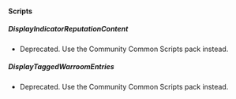 
#### Scripts
##### DisplayIndicatorReputationContent
- Deprecated. Use the Community Common Scripts pack instead.

##### DisplayTaggedWarroomEntries
- Deprecated. Use the Community Common Scripts pack instead.